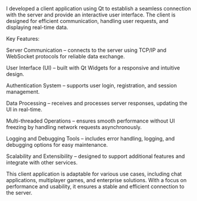 I developed a client application using Qt to establish a seamless connection with the server and provide an interactive user interface. The client is designed for efficient communication, handling user requests, and displaying real-time data.

Key Features:

Server Communication – connects to the server using TCP/IP and WebSocket protocols for reliable data exchange.

User Interface (UI) – built with Qt Widgets for a responsive and intuitive design.

Authentication System – supports user login, registration, and session management.

Data Processing – receives and processes server responses, updating the UI in real-time.

Multi-threaded Operations – ensures smooth performance without UI freezing by handling network requests asynchronously.

Logging and Debugging Tools – includes error handling, logging, and debugging options for easy maintenance.

Scalability and Extensibility – designed to support additional features and integrate with other services.

This client application is adaptable for various use cases, including chat applications, multiplayer games, and enterprise solutions. With a focus on performance and usability, it ensures a stable and efficient connection to the server.
